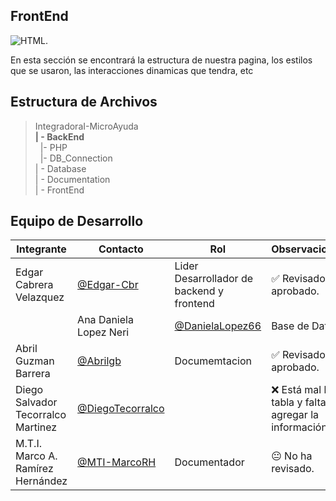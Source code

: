  ## FrontEnd 
![HTML](https://img.shields.io/badge/HTML5-E34F26?style=for-the-badge&logo=html5&logoColor=white).


En esta sección se encontrará la estructura de nuestra pagina, los estilos que se usaron, las interacciones dinamicas que tendra, etc
## Estructura de Archivos

>IntegradoraI-MicroAyuda<br>
>**| - BackEnd** <br>
>&nbsp;&nbsp;|- PHP<br>
>&nbsp;&nbsp;|- DB_Connection<br>
>| - Database<br>
>| - Documentation<br>
>| - FrontEnd


## Equipo de Desarrollo

|Integrante|Contacto|Rol|Observaciones|
|------------|--------|---|---|
|Edgar Cabrera Velazquez |[@Edgar-Cbr](https://github.com/Edgar-Cbr)|Lider Desarrollador de backend y frontend|✅ Revisado y aprobado.|
||Ana Daniela Lopez Neri|[@DanielaLopez66](https://github.com/DanielaLopez66)|Base de Datos|Faltan añadir carpetas y información.|
|Abril Guzman Barrera|[@Abrilgb](https://github.com/Abrilgb)|Documemtacion|✅ Revisado y aprobado.|
|Diego Salvador Tecorralco Martinez |[@DiegoTecorralco](https://github.com/DiegoTecorralco)||❌ Está mal la tabla y faltan agregar la información.|
|M.T.I. Marco A. Ramírez Hernández|[@MTI-MarcoRH](https://github.com/MTI-MarcoRH)|Documentador|😐 No ha revisado.|
